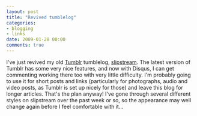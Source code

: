 ```yaml
---
layout: post
title: "Revived tumblelog"
categories:
- blogging
- links
date: 2009-01-28 00:00
comments: true
---
```


<p>I've just revived my old <a href="http://tumblr.com/">Tumblr</a> tumblelog, <a href="http://bsag.tumblr.com/">slipstream</a>. The latest version of Tumblr has some very nice features, and now with Disqus, I can get commenting working there too with very little difficulty. I'm probably going to use it for short posts and links (particularly for photographs, audio and video posts, as Tumblr is set up nicely for those) and leave this blog for longer articles. That's the plan anyway! I've gone through several different styles on slipstream over the past week or so, so the appearance may well change again before I feel comfortable with it...</p>



